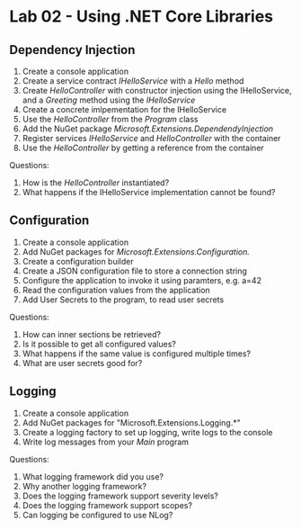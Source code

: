 # Lab 02 - Using .NET Core Libraries

## Dependency Injection

1. Create a console application
2. Create a service contract *IHelloService* with a *Hello* method
3. Create *HelloController* with constructor injection using the IHelloService, and a *Greeting* method using the *IHelloService*
4. Create a concrete imlpementation for the IHelloService
5. Use the *HelloController* from the *Program* class
6. Add the NuGet package *Microsoft.Extensions.DependendyInjection*
7. Register services *IHelloService* and *HelloController* with the container
8. Use the *HelloController* by getting a reference from the container

Questions:

1. How is the *HelloController* instantiated?
2. What happens if the IHelloService implementation cannot be found?

## Configuration

1. Create a console application
2. Add NuGet packages for *Microsoft.Extensions.Configuration.*
3. Create a configuration builder
4. Create a JSON configuration file to store a connection string
5. Configure the application to invoke it using paramters, e.g. a=42
6. Read the configuration values from the application
7. Add User Secrets to the program, to read user secrets

Questions:

1. How can inner sections be retrieved?
2. Is it possible to get all configured values?
3. What happens if the same value is configured multiple times?
4. What are user secrets good for?

## Logging

1. Create a console application
2. Add NuGet packages for "Microsoft.Extensions.Logging.*"
3. Create a logging factory to set up logging, write logs to the console
4. Write log messages from your *Main* program

Questions:

1. What logging framework did you use?
2. Why another logging framework?
3. Does the logging framework support severity levels?
4. Does the logging framework support scopes?
5. Can logging be configured to use NLog?

